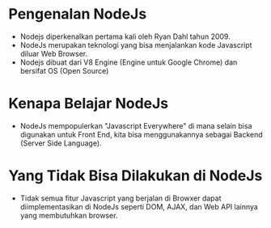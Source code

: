# Pengenalan NodeJs

- Nodejs diperkenalkan pertama kali oleh Ryan Dahl tahun 2009.
- NodeJs merupakan teknologi yang bisa menjalankan kode Javascript diluar Web Browser.
- Nodejs dibuat dari V8 Engine (Engine untuk Google Chrome) dan bersifat OS (Open Source)

# Kenapa Belajar NodeJs

- NodeJs mempopulerkan "Javascript Everywhere" di mana selain bisa digunakan untuk Front End, kita bisa menggunakannya sebagai Backend (Server Side Language).

# Yang Tidak Bisa Dilakukan di NodeJs

- Tidak semua fitur Javascript yang berjalan di Browxer dapat diimplementasikan di NodeJs seperti DOM, AJAX, dan Web API lainnya yang membutuhkan browser.
